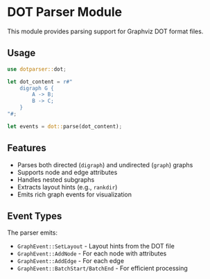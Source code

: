 # DOT Parser Module

This module provides parsing support for Graphviz DOT format files.

## Usage

```rust
use dotparser::dot;

let dot_content = r#"
    digraph G {
        A -> B;
        B -> C;
    }
"#;

let events = dot::parse(dot_content);
```

## Features

- Parses both directed (`digraph`) and undirected (`graph`) graphs
- Supports node and edge attributes
- Handles nested subgraphs
- Extracts layout hints (e.g., `rankdir`)
- Emits rich graph events for visualization

## Event Types

The parser emits:
- `GraphEvent::SetLayout` - Layout hints from the DOT file
- `GraphEvent::AddNode` - For each node with attributes
- `GraphEvent::AddEdge` - For each edge
- `GraphEvent::BatchStart/BatchEnd` - For efficient processing